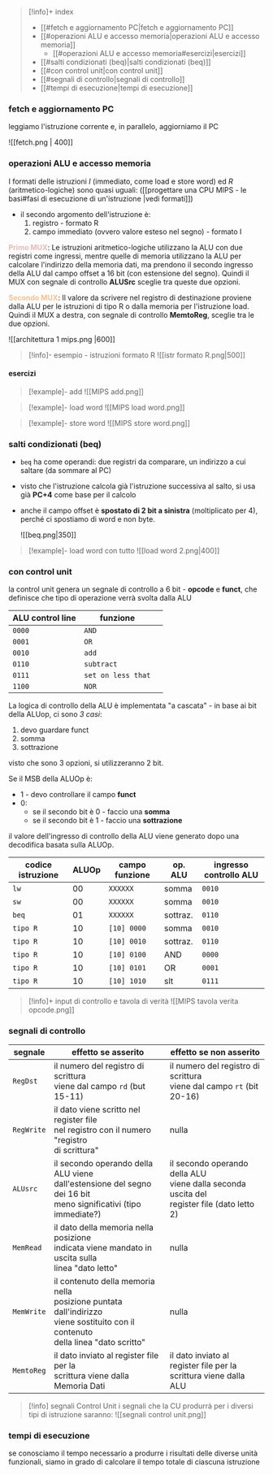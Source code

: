 > [!info]+ index
> - [[#fetch e aggiornamento PC|fetch e aggiornamento PC]]
> - [[#operazioni ALU e accesso memoria|operazioni ALU e accesso memoria]]
> 	- [[#operazioni ALU e accesso memoria#esercizi|esercizi]]
> - [[#salti condizionati (beq)|salti condizionati (beq)]]
> - [[#con control unit|con control unit]]
> - [[#segnali di controllo|segnali di controllo]]
> - [[#tempi di esecuzione|tempi di esecuzione]]

### fetch e aggiornamento PC
leggiamo l'istruzione corrente e, in parallelo, aggiorniamo il PC
 
![[fetch.png | 400]]

### operazioni ALU e accesso memoria
I formati delle istruzioni *I* (immediato, come load e store word) ed *R* (aritmetico-logiche) sono quasi uguali:
([[progettare una CPU MIPS - le basi#fasi di esecuzione di un'istruzione |vedi formati]])

- il secondo argomento dell'istruzione è:
	1) registro - formato R
	2) campo immediato (ovvero valore esteso nel segno) - formato I

**<font color="#e5b9b7">Primo MUX</font>**:
Le istruzioni aritmetico-logiche utilizzano la ALU con due registri come ingressi, mentre quelle di memoria utilizzano la ALU per calcolare l'indirizzo della memoria dati, ma prendono il secondo ingresso della ALU dal campo offset a 16 bit (con estensione del segno).
Quindi il MUX con segnale di controllo **ALUSrc** sceglie tra queste due opzioni.

**<font color="#fac08f">Secondo MUX</font>**:
Il valore da scrivere nel registro di destinazione proviene dalla ALU per le istruzioni di tipo R o dalla memoria per l'istruzione load.
Quindi il MUX a destra, con segnale di controllo **MemtoReg**, sceglie tra le due opzioni.

![[architettura 1 mips.png |600]]

>[!info]- esempio - istruzioni formato R
![[istr formato R.png|500]]

#### esercizi
>[!example]- add
>![[MIPS add.png]]

>[!example]- load word
>![[MIPS load word.png]]

>[!example]- store word
>![[MIPS store word.png]]

### salti condizionati (beq)
- `beq` ha come operandi: due registri da comparare, un indirizzo a cui saltare (da sommare al PC)
- visto che l'istruzione calcola già l'istruzione successiva al salto, si usa già **PC+4** come base per il calcolo
- anche il campo offset è **spostato di 2 bit a sinistra** (moltiplicato per 4), perché ci spostiamo di word e non byte.
 
	![[beq.png|350]]

>[!example]- load word con tutto
>![[load word 2.png|400]]

### con control unit
la control unit genera un segnale di controllo a 6 bit - **opcode** e **funct**, che definisce che tipo di operazione verrà svolta dalla ALU

| ALU control line | funzione           |     |
| ---------------- | ------------------ | --- |
| `0000`           | `AND`              |     |
| `0001`           | `OR`               |     |
| `0010`           | `add`              |     |
| `0110`           | `subtract`         |     |
| `0111`           | `set on less that` |     |
| `1100`           | `NOR`              |     |
La logica di controllo della ALU è implementata "a cascata" - in base ai bit della ALUop, ci sono *3 casi*:
1) devo guardare funct
2) somma
3) sottrazione

visto che sono 3 opzioni, si utilizzeranno 2 bit.

Se il MSB della ALUOp è:
- 1 - devo controllare il campo **funct**
- 0:
	- se il secondo bit è 0 - faccio una **somma**
	- se il secondo bit è 1 - faccio una **sottrazione**

il valore dell'ingresso di controllo della ALU viene generato dopo una decodifica basata sulla ALUOp.

| codice istruzione | ALUOp | campo funzione | op. ALU  | ingresso controllo ALU |
| ----------------- | ----- | -------------- | -------- | ---------------------- |
| `lw`              | 00    | `XXXXXX`       | somma    | `0010`                 |
| `sw`              | 00    | `XXXXXX`       | somma    | `0010`                 |
| `beq`             | 01    | `XXXXXX`       | sottraz. | `0110`                 |
| `tipo R`          | 10    | `[10] 0000`    | somma    | `0010`                 |
| `tipo R`          | 10    | `[10] 0010`    | sottraz. | `0110`                 |
| `tipo R`          | 10    | `[10] 0100`    | AND      | `0000`                 |
| `tipo R`          | 10    | `[10] 0101`    | OR       | `0001`                 |
| `tipo R`          | 10    | `[10] 1010`    | slt      | `0111`                 |
>[!info]+ input di controllo e tavola di verità
>![[MIPS tavola verita opcode.png]]

### segnali di controllo

| segnale    | effetto se asserito                                                                                                                      | effetto se non asserito                                                                          |
| ---------- | ---------------------------------------------------------------------------------------------------------------------------------------- | ------------------------------------------------------------------------------------------------ |
| `RegDst`   | il numero del registro di scrittura<br>viene dal campo `rd` (but 15-11)                                                                  | il numero del registro di scrittura<br>viene dal campo `rt` (bit 20-16)                          |
| `RegWrite` | il dato viene scritto nel register file<br>nel registro con il numero "registro<br>di scrittura"                                         | nulla                                                                                            |
| `ALUsrc`   | il secondo operando della ALU viene<br>dall'estensione del segno dei 16 bit<br>meno significativi (tipo immediate?)                      | il secondo operando della ALU <br>viene dalla seconda uscita del<br>register file (dato letto 2) |
| `MemRead`  | il dato della memoria nella posizione<br>indicata viene mandato in uscita sulla<br>linea "dato letto"                                    | nulla                                                                                            |
| `MemWrite` | il contenuto della memoria nella<br>posizione puntata dall'indirizzo<br>viene sostituito con il contenuto <br>della linea "dato scritto" | nulla                                                                                            |
| `MemtoReg` | il dato inviato al register file per la <br>scrittura viene dalla Memoria Dati                                                           | il dato inviato al register file per la<br>scrittura viene dalla ALU                             
>[!info] segnali Control Unit
>i segnali che la CU produrrà per i diversi tipi di istruzione saranno:
>![[segnali control unit.png]]

### tempi di esecuzione
se conosciamo il tempo necessario a produrre i risultati delle diverse unità funzionali, siamo in grado di calcolare il tempo totale di ciascuna istruzione